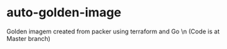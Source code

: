 # auto-golden-image
Golden imagem created from packer using terraform and Go \n
(Code is at Master branch)
